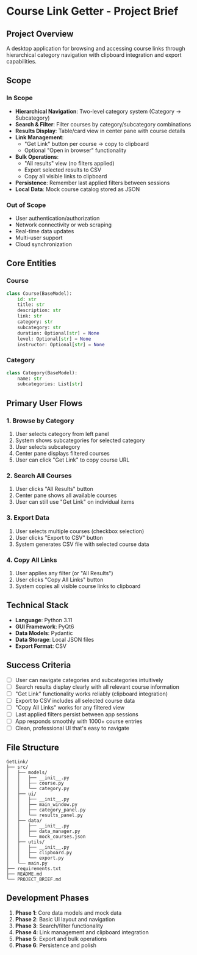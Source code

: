 # Course Link Getter - Project Brief

## Project Overview
A desktop application for browsing and accessing course links through hierarchical category navigation with clipboard integration and export capabilities.

## Scope

### In Scope
- **Hierarchical Navigation**: Two-level category system (Category → Subcategory)
- **Search & Filter**: Filter courses by category/subcategory combinations
- **Results Display**: Table/card view in center pane with course details
- **Link Management**: 
  - "Get Link" button per course → copy to clipboard
  - Optional "Open in browser" functionality
- **Bulk Operations**:
  - "All results" view (no filters applied)
  - Export selected results to CSV
  - Copy all visible links to clipboard
- **Persistence**: Remember last applied filters between sessions
- **Local Data**: Mock course catalog stored as JSON

### Out of Scope
- User authentication/authorization
- Network connectivity or web scraping
- Real-time data updates
- Multi-user support
- Cloud synchronization

## Core Entities

### Course
```python
class Course(BaseModel):
    id: str
    title: str
    description: str
    link: str
    category: str
    subcategory: str
    duration: Optional[str] = None
    level: Optional[str] = None
    instructor: Optional[str] = None
```

### Category
```python
class Category(BaseModel):
    name: str
    subcategories: List[str]
```

## Primary User Flows

### 1. Browse by Category
1. User selects category from left panel
2. System shows subcategories for selected category
3. User selects subcategory
4. Center pane displays filtered courses
5. User can click "Get Link" to copy course URL

### 2. Search All Courses
1. User clicks "All Results" button
2. Center pane shows all available courses
3. User can still use "Get Link" on individual items

### 3. Export Data
1. User selects multiple courses (checkbox selection)
2. User clicks "Export to CSV" button
3. System generates CSV file with selected course data

### 4. Copy All Links
1. User applies any filter (or "All Results")
2. User clicks "Copy All Links" button
3. System copies all visible course links to clipboard

## Technical Stack
- **Language**: Python 3.11
- **GUI Framework**: PyQt6
- **Data Models**: Pydantic
- **Data Storage**: Local JSON files
- **Export Format**: CSV

## Success Criteria
- [ ] User can navigate categories and subcategories intuitively
- [ ] Search results display clearly with all relevant course information
- [ ] "Get Link" functionality works reliably (clipboard integration)
- [ ] Export to CSV includes all selected course data
- [ ] "Copy All Links" works for any filtered view
- [ ] Last applied filters persist between app sessions
- [ ] App responds smoothly with 1000+ course entries
- [ ] Clean, professional UI that's easy to navigate

## File Structure
```
GetLink/
├── src/
│   ├── models/
│   │   ├── __init__.py
│   │   ├── course.py
│   │   └── category.py
│   ├── ui/
│   │   ├── __init__.py
│   │   ├── main_window.py
│   │   ├── category_panel.py
│   │   └── results_panel.py
│   ├── data/
│   │   ├── __init__.py
│   │   ├── data_manager.py
│   │   └── mock_courses.json
│   ├── utils/
│   │   ├── __init__.py
│   │   ├── clipboard.py
│   │   └── export.py
│   └── main.py
├── requirements.txt
├── README.md
└── PROJECT_BRIEF.md
```

## Development Phases
1. **Phase 1**: Core data models and mock data
2. **Phase 2**: Basic UI layout and navigation
3. **Phase 3**: Search/filter functionality
4. **Phase 4**: Link management and clipboard integration
5. **Phase 5**: Export and bulk operations
6. **Phase 6**: Persistence and polish
